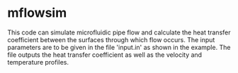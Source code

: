 # mflowsim
This code can simulate microfluidic pipe flow and calculate the heat transfer coefficient between the surfaces through which flow occurs. The input parameters are to be given in the file 'input.in' as shown in the example. The file outputs the heat transfer coefficient as well as the velocity and temperature profiles.
